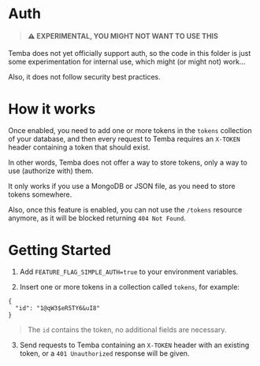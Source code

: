 # Auth

> #### ⚠️ EXPERIMENTAL, YOU MIGHT NOT WANT TO USE THIS

Temba does not yet officially support auth, so the code in this folder is just some experimentation for internal use, which might (or might not) work...

Also, it does not follow security best practices.

# How it works

Once enabled, you need to add one or more tokens in the `tokens` collection of your database, and then every request to Temba requires an `X-TOKEN` header containing a token that should exist.

In other words, Temba does not offer a way to store tokens, only a way to use (authorize with) them.

It only works if you use a MongoDB or JSON file, as you need to store tokens somewhere.

Also, once this feature is enabled, you can not use the `/tokens` resource anymore, as it will be blocked returning `404 Not Found`.

# Getting Started

1. Add `FEATURE_FLAG_SIMPLE_AUTH=true` to your environment variables.

2. Insert one or more tokens in a collection called `tokens`, for example:

```
{
  "id": "1@qW3$eR5TY6&uI8"
}
```

> The `id` contains the token, no additional fields are necessary.

3. Send requests to Temba containing an `X-TOKEN` header with an existing token, or a `401 Unauthorized` response will be given.